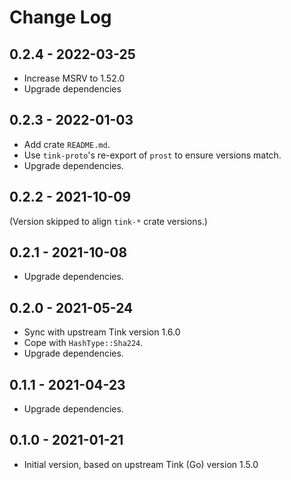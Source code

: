 # Change Log

## 0.2.4 - 2022-03-25

- Increase MSRV to 1.52.0
- Upgrade dependencies

## 0.2.3 - 2022-01-03

- Add crate `README.md`.
- Use `tink-proto`'s re-export of `prost` to ensure versions match.
- Upgrade dependencies.

## 0.2.2 - 2021-10-09

(Version skipped to align `tink-*` crate versions.)

## 0.2.1 - 2021-10-08

- Upgrade dependencies.

## 0.2.0 - 2021-05-24

- Sync with upstream Tink version 1.6.0
- Cope with `HashType::Sha224`.
- Upgrade dependencies.

## 0.1.1 - 2021-04-23

- Upgrade dependencies.

## 0.1.0 - 2021-01-21

- Initial version, based on upstream Tink (Go) version 1.5.0
